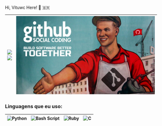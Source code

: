 Hi, Vituwc Here! :cowboy_hat_face: :brazil:

| <img src="https://github-readme-stats.vercel.app/api?username=vituwc&show_icons=true&theme=transparent&date=<timestamp>" width="600px"/> <br/> <img src="https://github-readme-stats.vercel.app/api/top-langs/?username=vituwc&layout=compact&theme=transparent&date=<timestamp>" width="600px"/> | <img src="https://github.com/vituwc/vituwc/blob/main/communist-github.jpg" width="600px" height="auto" alt="Comunista"> |
| :-: | :-: |

### Linguagens que eu uso:

| ![Python](https://img.shields.io/badge/python-3670A0?style=for-the-badge&logo=python&logoColor=ffdd54) | ![Bash Script](https://img.shields.io/badge/bash_script-%23121011.svg?style=for-the-badge&logo=gnu-bash&logoColor=white) | ![Ruby](https://img.shields.io/badge/ruby-%23CC342D.svg?style=for-the-badge&logo=ruby&logoColor=white) | ![C](https://img.shields.io/badge/c-%2300599C.svg?style=for-the-badge&logo=c&logoColor=white) |
| :-: | :-: | :-: | :-: |
